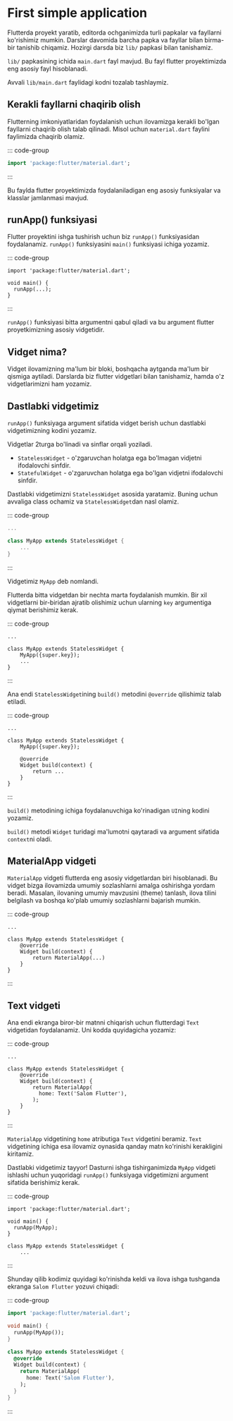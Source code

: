 # First simple application

Flutterda proyekt yaratib, editorda ochganimizda turli papkalar va fayllarni ko'rishimiz mumkin.
Darslar davomida barcha papka va fayllar bilan birma-bir tanishib chiqamiz. Hozirgi darsda biz `lib/` papkasi bilan
tanishamiz.

`lib/` papkasining ichida `main.dart` fayl mavjud. Bu fayl flutter proyektimizda eng asosiy fayl hisoblanadi.

Avvali `lib/main.dart` faylidagi kodni tozalab tashlaymiz.

## Kerakli fayllarni chaqirib olish

Flutterning imkoniyatlaridan foydalanish uchun ilovamizga kerakli bo'lgan fayllarni chaqirib olish talab qilinadi.
Misol uchun `material.dart` faylini faylimizda chaqirib olamiz.

::: code-group

```dart [lib/main.dart]
import 'package:flutter/material.dart';
```

:::

Bu faylda flutter proyektimizda foydalaniladigan eng asosiy funksiyalar va klasslar jamlanmasi mavjud.

## runApp() funksiyasi

Flutter proyektini ishga tushirish uchun biz `runApp()` funksiyasidan foydalanamiz. `runApp()` funksiyasini `main()`
funksiyasi ichiga yozamiz.

::: code-group

```dart{4} [lib/main.dart]
import 'package:flutter/material.dart';

void main() {
  runApp(...);
}
```

:::

`runApp()` funksiyasi bitta argumentni qabul qiladi va bu argument flutter proyetkimizning asosiy vidgetidir.

## Vidget nima?

Vidget ilovamizning ma'lum bir bloki, boshqacha aytganda ma'lum bir qismiga aytiladi. Darslarda biz flutter vidgetlari
bilan tanishamiz, hamda o'z vidgetlarimizni ham yozamiz.

## Dastlabki vidgetimiz

`runApp()` funksiyaga argument sifatida vidget berish uchun dastlabki vidgetimizning kodini yozamiz.

Vidgetlar 2turga bo'linadi va sinflar orqali yoziladi.

* `StatelessWidget` - o'zgaruvchan holatga ega bo'lmagan vidjetni ifodalovchi sinfdir.
* `StatefulWidget` - o'zgaruvchan holatga ega bo'lgan vidjetni ifodalovchi sinfdir.

Dastlabki vidgetimizni `StatelessWidget` asosida yaratamiz. Buning uchun avvaliga class ochamiz va `StatelessWidget`dan
nasl olamiz.

::: code-group

```dart [lib/main.dart]
...

class MyApp extends StatelessWidget {
    ...
}
```

:::

Vidgetimiz `MyApp` deb nomlandi.

Flutterda bitta vidgetdan bir nechta marta foydalanish mumkin. Bir xil vidgetlarni bir-biridan ajratib olishimiz uchun
ularning `key` argumentiga qiymat berishimiz kerak.

::: code-group

```dart{4} [lib/main.dart]
...

class MyApp extends StatelessWidget {
    MyApp({super.key});
    ...
}
```

:::

Ana endi `StatelessWidget`ining `build()` metodini `@override` qilishimiz talab
etiladi.

::: code-group

```dart{6-9} [lib/main.dart]
...

class MyApp extends StatelessWidget {
    MyApp({super.key});

    @override
    Widget build(context) {
        return ...
    }
}
```

:::

`build()` metodining ichiga foydalanuvchiga ko'rinadigan `UI`ning kodini yozamiz.

`build()` metodi `Widget` turidagi ma'lumotni qaytaradi va argument sifatida `context`ni oladi.

## MaterialApp vidgeti

`MaterialApp` vidgeti flutterda eng asosiy vidgetlardan biri hisoblanadi. Bu vidget bizga ilovamizda umumiy sozlashlarni
amalga oshirishga yordam beradi. Masalan, ilovaning umumiy mavzusini (theme) tanlash, ilova tilini belgilash va boshqa
ko'plab umumiy sozlashlarni bajarish mumkin.

::: code-group

```dart{6} [lib/main.dart]
...

class MyApp extends StatelessWidget {
    @override
    Widget build(context) {
        return MaterialApp(...)
    }
}
```

:::

## Text vidgeti

Ana endi ekranga biror-bir matnni chiqarish uchun flutterdagi `Text` vidgetidan foydalanamiz. Uni kodda quyidagicha
yozamiz:

::: code-group

```dart{7} [lib/main.dart]
...

class MyApp extends StatelessWidget {
    @override
    Widget build(context) {
        return MaterialApp(
          home: Text('Salom Flutter'),
        );
    }
}
```

:::

`MaterialApp` vidgetining `home` atributiga `Text` vidgetini beramiz. `Text` vidgetining ichiga esa ilovamiz oynasida
qanday matn ko'rinishi kerakligini kiritamiz.

Dastlabki vidgetimiz tayyor! Dasturni ishga tishirganimizda `MyApp` vidgeti ishlashi uchun yuqoridagi `runApp()`
funksiyaga vidgetimizni argument sifatida berishimiz kerak.

::: code-group

```dart{4} [lib/main.dart]
import 'package:flutter/material.dart';

void main() {
  runApp(MyApp);
}

class MyApp extends StatelessWidget {
    ...
```

:::

Shunday qilib kodimiz quyidagi ko'rinishda keldi va ilova ishga tushganda ekranga `Salom Flutter` yozuvi chiqadi:

::: code-group

```dart
import 'package:flutter/material.dart';

void main() {
  runApp(MyApp());
}

class MyApp extends StatelessWidget {
  @override
  Widget build(context) {
    return MaterialApp(
      home: Text('Salom Flutter'),
    );
  }
}

```

:::
